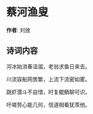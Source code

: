 # 蔡河渔叟

**作者**: 刘攽

## 诗词内容

河冰始消春沮洳，老翁求鱼日来去。

川流容船网罟繁，上流下流密如雾。

跳虾潜斗不自惜，时复鲲鲕聊可识。

吁嗟劳心能几何，信道相看犹羡他。

